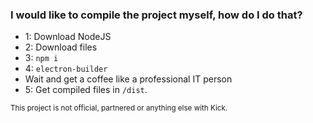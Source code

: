### I would like to compile the project myself, how do I do that?

- 1: Download NodeJS
- 2: Download files
- 3: `npm i`
- 4: `electron-builder `
- Wait and get a coffee like a professional IT person
- 5: Get compiled files in `/dist`.



<sup>This project is not official, partnered or anything else with Kick.</sup>
